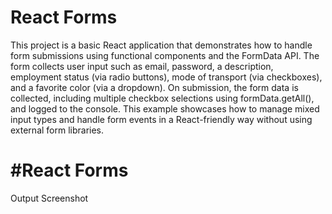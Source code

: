 # React Forms

This project is a basic React application that demonstrates how to handle form submissions using functional components and the FormData API. The form collects user input such as email, password, a description, employment status (via radio buttons), mode of transport (via checkboxes), and a favorite color (via a dropdown). On submission, the form data is collected, including multiple checkbox selections using formData.getAll(), and logged to the console. This example showcases how to manage mixed input types and handle form events in a React-friendly way without using external form libraries.

# #React Forms

Output Screenshot

![]()
